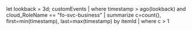 let lookback = 3d;
customEvents
| where timestamp > ago(lookback) and cloud_RoleName == "fo-svc-business"
| summarize c=count(), first=min(timestamp), last=max(timestamp) by itemId
| where c > 1